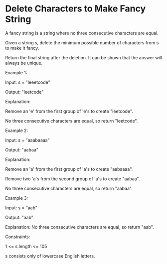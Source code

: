 #  Delete Characters to Make Fancy String

A fancy string is a string where no three consecutive characters are equal.

Given a string s, delete the minimum possible number of characters from s to make it fancy.

Return the final string after the deletion. It can be shown that the answer will always be unique.

 

Example 1:

Input: s = "leeetcode"

Output: "leetcode"

Explanation:

Remove an 'e' from the first group of 'e's to create "leetcode".

No three consecutive characters are equal, so return "leetcode".

Example 2:

Input: s = "aaabaaaa"

Output: "aabaa"

Explanation:

Remove an 'a' from the first group of 'a's to create "aabaaaa".

Remove two 'a's from the second group of 'a's to create "aabaa".

No three consecutive characters are equal, so return "aabaa".

Example 3:


Input: s = "aab"

Output: "aab"

Explanation: No three consecutive characters are equal, so return "aab".



Constraints:

1 <= s.length <= 105

s consists only of lowercase English letters.
